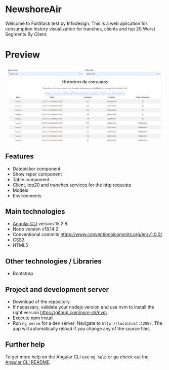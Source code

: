 # NewshoreAir

Welcome to FullStack test by Infodesign. This is a web aplication for  consumption history visualization for tranches, clients and top 20 Worst Segments By Client.

# Preview

![preview of application](https://raw.githubusercontent.com/silvermachine777/infodesign-full-stack-test/main/src/assets/img/InfodesignFullStackTest.png)

## Features

- Datepicker component
- Show repor component
- Table component
- Client, top20 and tranches services for the http requests
- Models
- Environments

## Main technologies

- [Angular CLI](https://github.com/angular/angular-cli) version 15.2.8.
- Node version v18.14.2
- Conventional commits https://www.conventionalcommits.org/en/v1.0.0/
- CSS3
- HTML5

## Other technologies / Libraries

- Bootstrap

## Project and development server

- Download of the repository
- If necessary, validate your nodejs version and use nvm to install the right version https://github.com/nvm-sh/nvm
- Execute npm install
- Run `ng serve` for a dev server. Navigate to `http://localhost:4200/`. The app will automatically reload if you change any of the source files.

## Further help

To get more help on the Angular CLI use `ng help` or go check out the [Angular CLI README](https://github.com/angular/angular-cli/blob/master/README.md).

